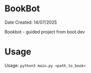 # BookBot

Date Created: 14/07/2025

Bookbot - guided project from boot.dev

# Usage

Usage: `python3 main.py <path_to_book>`
